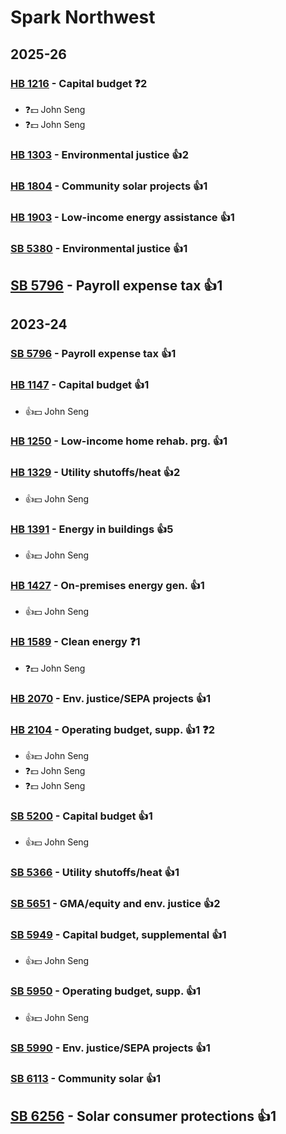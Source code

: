 # Spark Northwest
## 2025-26

### [HB 1216](/bill/2025-26/hb/1216/) - Capital budget   ❓2
* ❓💵 John Seng
* ❓💵 John Seng

### [HB 1303](/bill/2025-26/hb/1303/) - Environmental justice 👍2  

### [HB 1804](/bill/2025-26/hb/1804/) - Community solar projects 👍1  

### [HB 1903](/bill/2025-26/hb/1903/) - Low-income energy assistance 👍1  

### [SB 5380](/bill/2025-26/sb/5380/) - Environmental justice 👍1  

## [SB 5796](/bill/2025-26/sb/5796/) - Payroll expense tax 👍1  

## 2023-24

### [SB 5796](/bill/2023-24/sb/5796/) - Payroll expense tax 👍1  

### [HB 1147](/bill/2023-24/hb/1147/) - Capital budget 👍1  
* 👍💵 John Seng

### [HB 1250](/bill/2023-24/hb/1250/) - Low-income home rehab. prg. 👍1  

### [HB 1329](/bill/2023-24/hb/1329/) - Utility shutoffs/heat 👍2  
* 👍💵 John Seng

### [HB 1391](/bill/2023-24/hb/1391/) - Energy in buildings 👍5  
* 👍💵 John Seng

### [HB 1427](/bill/2023-24/hb/1427/) - On-premises energy gen. 👍1  
* 👍💵 John Seng

### [HB 1589](/bill/2023-24/hb/1589/) - Clean energy   ❓1
* ❓💵 John Seng

### [HB 2070](/bill/2023-24/hb/2070/) - Env. justice/SEPA projects 👍1  

### [HB 2104](/bill/2023-24/hb/2104/) - Operating budget, supp. 👍1  ❓2
* 👍💵 John Seng
* ❓💵 John Seng
* ❓💵 John Seng

### [SB 5200](/bill/2023-24/sb/5200/) - Capital budget 👍1  
* 👍💵 John Seng

### [SB 5366](/bill/2023-24/sb/5366/) - Utility shutoffs/heat 👍1  

### [SB 5651](/bill/2023-24/sb/5651/) - GMA/equity and env. justice 👍2  

### [SB 5949](/bill/2023-24/sb/5949/) - Capital budget, supplemental 👍1  
* 👍💵 John Seng

### [SB 5950](/bill/2023-24/sb/5950/) - Operating budget, supp. 👍1  
* 👍💵 John Seng

### [SB 5990](/bill/2023-24/sb/5990/) - Env. justice/SEPA projects 👍1  

### [SB 6113](/bill/2023-24/sb/6113/) - Community solar 👍1  

## [SB 6256](/bill/2023-24/sb/6256/) - Solar consumer protections 👍1  
